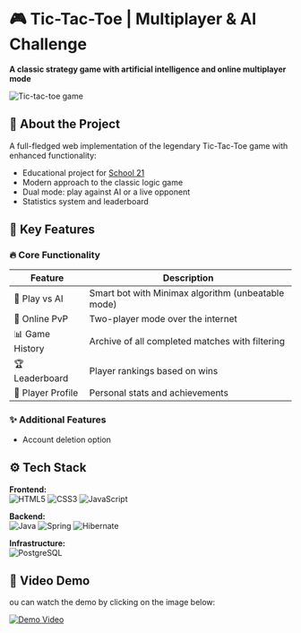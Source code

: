 # 🎮 Tic-Tac-Toe | Multiplayer & AI Challenge  

**A classic strategy game with artificial intelligence and online multiplayer mode**  

![Tic-tac-toe game](img/game.jpg)   

## 🌟 About the Project  

A full-fledged web implementation of the legendary Tic-Tac-Toe game with enhanced functionality:  
- Educational project for [School 21](https://21-school.ru/)  
- Modern approach to the classic logic game  
- Dual mode: play against AI or a live opponent  
- Statistics system and leaderboard  

## 🚀 Key Features  

### 🔥 Core Functionality  
| Feature | Description |  
|---------|------------|  
| 🤖 Play vs AI | Smart bot with Minimax algorithm (unbeatable mode) |  
| 👥 Online PvP | Two-player mode over the internet |  
| 📊 Game History | Archive of all completed matches with filtering |  
| 🏆 Leaderboard | Player rankings based on wins |  
| 👤 Player Profile | Personal stats and achievements |  

### ✨ Additional Features  
- Account deletion option  

## ⚙️ Tech Stack  

**Frontend:**  
![HTML5](https://img.shields.io/badge/HTML5-E34F26?style=flat&logo=html5&logoColor=white)
![CSS3](https://img.shields.io/badge/CSS3-1572B6?style=flat&logo=css3&logoColor=white)
![JavaScript](https://img.shields.io/badge/JavaScript-F7DF1E?style=flat&logo=javascript&logoColor=black)  

**Backend:**  
![Java](https://img.shields.io/badge/Java-ED8B00?style=flat&logo=openjdk&logoColor=white)
![Spring](https://img.shields.io/badge/Spring-6DB33F?style=flat&logo=spring&logoColor=white)
![Hibernate](https://img.shields.io/badge/Hibernate-59666C?style=flat&logo=hibernate&logoColor=white)  

**Infrastructure:**  
![PostgreSQL](https://img.shields.io/badge/PostgreSQL-316192?style=flat&logo=postgresql&logoColor=white)  

## 🎥 Video Demo  

ou can watch the demo by clicking on the image below:  

[![Demo Video](img/home.jpg)](https://youtu.be/lpMC21fVEAg)
